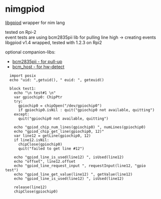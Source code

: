 # nimgpiod
[libgpiod](https://git.kernel.org/pub/scm/libs/libgpiod/libgpiod.git/about/) wrapper for nim lang

tested on Rpi-2  
event tests are using bcm2835pii lib for pulling line high -> creating events  
libgpiod v1.4 wrapped, tested with 1.2.3 on Rpi2  
  
 

optional companion-libs:
* [bcm2835pii - for pull-up](https://github.com/nais314/bcm2835pii)
* [bcm_host - for hw-detect](https://github.com/nais314/bcm_host)
  
```
  import posix
  echo "uid: ",getuid(), " euid: ", geteuid()

  block test1:
    echo "\n test#1 \n"
    var gpiochip0: ChipPtr
    try:
      gpiochip0 = chipOpen("/dev/gpiochip0")
      if gpiochip0.isNil : quit("gpiochip0 not available, quitting")
    except:
      quit("gpiochip0 not available, quitting")

    echo "gpiod_chip_num_lines(gpiochip0) ", numLines(gpiochip0)
    echo "gpiod_chip_get_line(gpiochip0, 12)"
    var line12 = getLine(gpiochip0, 12)
    if line12.isNil: 
      chipClose(gpiochip0)
      quit("failed to get line #12")

    echo "gpiod_line_is_used(line12) ", isUsed(line12)
    echo "offset", line12.offset
    echo "gpiod_line_request_input ", requestInput(line12, "gpio test")
    echo "gpiod_line_get_value(line12) ", getValue(line12)
    echo "gpiod_line_is_used(line12) ", isUsed(line12)

    release(line12)
    chipClose(gpiochip0)

```